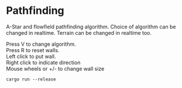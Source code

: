 # Pathfinding

A-Star and flowfield pathfinding algorithm.
Choice of algorithm can be changed in realtime.
Terrain can be changed in realtime too.

Press V to change algorithm.\
Press R to reset walls.\
Left click to put wall.\
Right click to indicate direction\
Mouse wheels or +/- to change wall size

`cargo run --release`
